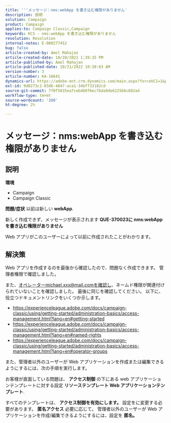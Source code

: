 ```yaml
---
title: '''メッセージ：nms:webApp を書き込む権限がありません'
description: 説明
solution: Campaign
product: Campaign
applies-to: Campaign Classic,Campaign
keywords: KCS - nms:webApp を書き込む権限がありません
resolution: Resolution
internal-notes: E-000277452
bug: false
article-created-by: Amol Mahajan
article-created-date: 10/20/2022 1:39:35 PM
article-published-by: Amol Mahajan
article-published-date: 10/21/2022 10:30:03 AM
version-number: 3
article-number: KA-16641
dynamics-url: https://adobe-ent.crm.dynamics.com/main.aspx?forceUCI=1&pagetype=entityrecord&etn=knowledgearticle&id=e3766aa1-7c50-ed11-bba2-00224808664b
exl-id: 9d8273c1-03d6-4847-aca1-34bff33182cd
source-git-commit: 7f0f5035ea7cebd60f6ec7bda9de6225b6c602a4
workflow-type: tm+mt
source-wordcount: '260'
ht-degree: 2%

---
```


# メッセージ：nms:webApp を書き込む権限がありません

## 説明

<b>環境</b>
- Campaign
- Campaign Classic

<b>問題/症状</b>
以前は新しい <b>webApp</b>.

新しく作成できず、メッセージが表示されます <b>QUE-370023に nms:webApp を書き込む権限がありません</b>

Web アプリがこのユーザーによって以前に作成されたことがわかります。




## 解決策


Web アプリを作成するのを最後から確認したので、問題なく作成できます。 管理者権限で確認しました。

また、オペレーターmichael.xxx@mail.comを確認し、ネームド権限が関連付けられていないことを確認しました。 最後に同じを確認してください。 以下に、役立つドキュメントリンクをいくつか示します。

- https://experienceleague.adobe.com/docs/campaign-classic/using/getting-started/administration-basics/access-management.html?lang=en#getting-started
- https://experienceleague.adobe.com/docs/campaign-classic/using/getting-started/administration-basics/access-management.html?lang=en#named-rights
- https://experienceleague.adobe.com/docs/campaign-classic/using/getting-started/administration-basics/access-management.html?lang=en#operator-groups


また、管理者以外のユーザーが Web アプリケーションを作成または編集できるようにするには、次の手順を実行します。

お客様が直面している問題は、 <b>アクセス制御</b> の下にある web アプリケーションテンプレートに対する設定 <b>リソーステンプレート Web アプリケーションテンプレート</b>.

すべてのテンプレートは、 <b>アクセス制御を有効にします。</b> 設定をに変更する必要があります。 <b>匿名アクセス</b> 必要に応じて。 管理者以外のユーザーが Web アプリケーションを作成/編集できるようにするには、設定を <b>匿名。</b>

